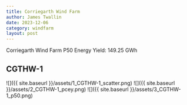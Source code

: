 ```yaml
---
title: Corriegarth Wind Farm
author: James Twallin
date: 2023-12-06
category: windfarm
layout: post
---
```

Corriegarth Wind Farm P50 Energy Yield: 149.25 GWh

CGTHW-1
-------------
![]({{ site.baseurl }}/assets/1_CGTHW-1_scatter.png)
![]({{ site.baseurl }}/assets/2_CGTHW-1_pcey.png)
![]({{ site.baseurl }}/assets/3_CGTHW-1_p50.png)

